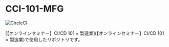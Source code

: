# CCI-101-MFG
[![CircleCI](https://circleci.com/gh/mfunaki/CCI-101-MFG/tree/main.svg?style=svg)](https://circleci.com/gh/mfunaki/CCI-101-MFG/tree/main)

[【オンラインセミナー】CI/CD 101 × 製造業](【オンラインセミナー】CI/CD 101 × 製造業)で使用したリポジトリです。
